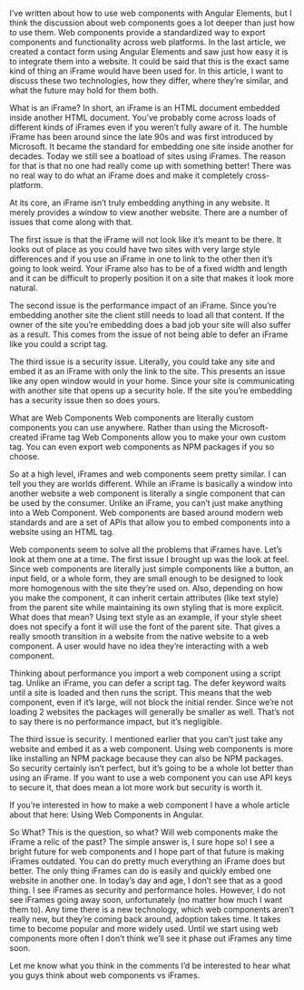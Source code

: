
I’ve written about how to use web components with Angular Elements, but I think the discussion about web components goes a lot deeper than just how to use them. Web components provide a standardized way to export components and functionality across web platforms. In the last article, we created a contact form using Angular Elements and saw just how easy it is to integrate them into a website. It could be said that this is the exact same kind of thing an iFrame would have been used for. In this article, I want to discuss these two technologies, how they differ, where they’re similar, and what the future may hold for them both.

What is an iFrame?
In short, an iFrame is an HTML document embedded inside another HTML document. You’ve probably come across loads of different kinds of iFrames even if you weren’t fully aware of it. The humble iFrame has been around since the late 90s and was first introduced by Microsoft. It became the standard for embedding one site inside another for decades. Today we still see a boatload of sites using iFrames. The reason for that is that no one had really come up with something better! There was no real way to do what an iFrame does and make it completely cross-platform.

At its core, an iFrame isn’t truly embedding anything in any website. It merely provides a window to view another website. There are a number of issues that come along with that.

The first issue is that the iFrame will not look like it’s meant to be there. It looks out of place as you could have two sites with very large style differences and if you use an iFrame in one to link to the other then it’s going to look weird. Your iFrame also has to be of a fixed width and length and it can be difficult to properly position it on a site that makes it look more natural.

The second issue is the performance impact of an iFrame. Since you’re embedding another site the client still needs to load all that content. If the owner of the site you’re embedding does a bad job your site will also suffer as a result. This comes from the issue of not being able to defer an iFrame like you could a script tag.

The third issue is a security issue. Literally, you could take any site and embed it as an iFrame with only the link to the site. This presents an issue like any open window would in your home. Since your site is communicating with another site that opens up a security hole. If the site you’re embedding has a security issue then so does yours.

What are Web Components
Web components are literally custom components you can use anywhere. Rather than using the Microsoft-created iFrame tag Web Components allow you to make your own custom tag. You can even export web components as NPM packages if you so choose.

So at a high level, iFrames and web components seem pretty similar. I can tell you they are worlds different. While an iFrame is basically a window into another website a web component is literally a single component that can be used by the consumer. Unlike an iFrame, you can’t just make anything into a Web Component. Web components are based around modern web standards and are a set of APIs that allow you to embed components into a website using an HTML tag.

Web components seem to solve all the problems that iFrames have. Let’s look at them one at a time. The first issue I brought up was the look at feel. Since web components are literally just simple components like a button, an input field, or a whole form, they are small enough to be designed to look more homogenous with the site they’re used on. Also, depending on how you make the component, it can inherit certain attributes (like text style) from the parent site while maintaining its own styling that is more explicit. What does that mean? Using text style as an example, if your style sheet does not specify a font it will use the font of the parent site. That gives a really smooth transition in a website from the native website to a web component. A user would have no idea they’re interacting with a web component.

Thinking about performance you import a web component using a script tag. Unlike an iFrame, you can defer a script tag. The defer keyword waits until a site is loaded and then runs the script. This means that the web component, even if it’s large, will not block the initial render. Since we’re not loading 2 websites the packages will generally be smaller as well. That’s not to say there is no performance impact, but it’s negligible.

The third issue is security. I mentioned earlier that you can’t just take any website and embed it as a web component. Using web components is more like installing an NPM package because they can also be NPM packages. So security certainly isn’t perfect, but it’s going to be a whole lot better than using an iFrame. If you want to use a web component you can use API keys to secure it, that does mean a lot more work but security is worth it.

If you’re interested in how to make a web component I have a whole article about that here: Using Web Components in Angular.

So What?
This is the question, so what? Will web components make the iFrame a relic of the past? The simple answer is, I sure hope so! I see a bright future for web components and I hope part of that future is making iFrames outdated. You can do pretty much everything an iFrame does but better. The only thing iFrames can do is easily and quickly embed one website in another one. In today’s day and age, I don’t see that as a good thing. I see iFrames as security and performance holes. However, I do not see iFrames going away soon, unfortunately (no matter how much I want them to). Any time there is a new technology, which web components aren’t really new, but they’re coming back around, adoption takes time. It takes time to become popular and more widely used. Until we start using web components more often I don’t think we’ll see it phase out iFrames any time soon.

Let me know what you think in the comments I’d be interested to hear what you guys think about web components vs iFrames.

